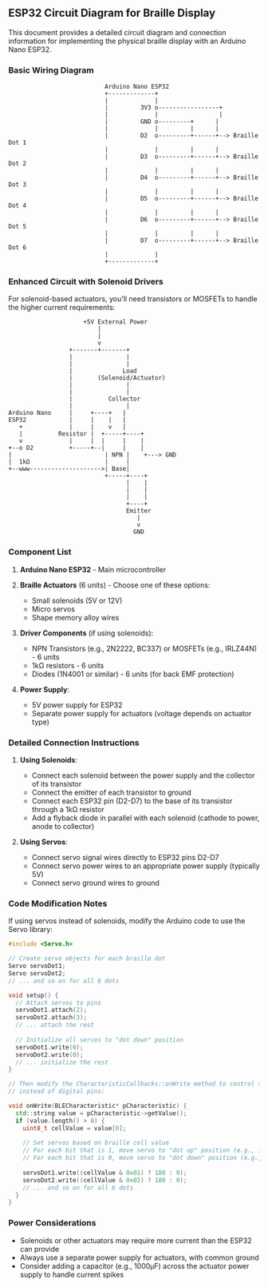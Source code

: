 ## ESP32 Circuit Diagram for Braille Display

This document provides a detailed circuit diagram and connection information for implementing the physical braille display with an Arduino Nano ESP32.

### Basic Wiring Diagram

```
                           Arduino Nano ESP32
                           +-------------+
                           |             |
                           |         3V3 o-----------------+
                           |             |                 |
                           |         GND o---------+      |
                           |             |         |      |
                           |         D2  o---------+------+--> Braille Dot 1
                           |             |         |      |
                           |         D3  o---------+------+--> Braille Dot 2
                           |             |         |      |
                           |         D4  o---------+------+--> Braille Dot 3
                           |             |         |      |
                           |         D5  o---------+------+--> Braille Dot 4
                           |             |         |      |
                           |         D6  o---------+------+--> Braille Dot 5
                           |             |         |      |
                           |         D7  o---------+------+--> Braille Dot 6
                           |             |
                           +-------------+
```

### Enhanced Circuit with Solenoid Drivers

For solenoid-based actuators, you'll need transistors or MOSFETs to handle the higher current requirements:

```
                     +5V External Power
                         |
                         |
                         v
                 +-------+-------+
                 |               |
                 |               |
                 |              Load
                 |       (Solenoid/Actuator)
                 |               |
                 |               |
                 |          Collector
                 |               |
Arduino Nano     |     +----+   |
ESP32            |     |    |   |
   +             |     |    v   |
   |          Resistor |  +-----+----+
   v             |     |  |     |    |
+--o D2          +-----+--|     |    |
|                          | NPN |    +---> GND
|  1kΩ                     |     |
+--www-------------------->| Base|
                           +-----+----+
                                 |    |
                                 |    |
                                 |    |
                                 +----+
                                 Emitter
                                    |
                                    v
                                   GND
```

### Component List

1. **Arduino Nano ESP32** - Main microcontroller
2. **Braille Actuators** (6 units) - Choose one of these options:
   - Small solenoids (5V or 12V)
   - Micro servos
   - Shape memory alloy wires

3. **Driver Components** (if using solenoids):
   - NPN Transistors (e.g., 2N2222, BC337) or MOSFETs (e.g., IRLZ44N) - 6 units
   - 1kΩ resistors - 6 units
   - Diodes (1N4001 or similar) - 6 units (for back EMF protection)

4. **Power Supply**:
   - 5V power supply for ESP32
   - Separate power supply for actuators (voltage depends on actuator type)

### Detailed Connection Instructions

1. **Using Solenoids**:
   - Connect each solenoid between the power supply and the collector of its transistor
   - Connect the emitter of each transistor to ground
   - Connect each ESP32 pin (D2-D7) to the base of its transistor through a 1kΩ resistor
   - Add a flyback diode in parallel with each solenoid (cathode to power, anode to collector)

2. **Using Servos**:
   - Connect servo signal wires directly to ESP32 pins D2-D7
   - Connect servo power wires to an appropriate power supply (typically 5V)
   - Connect servo ground wires to ground

### Code Modification Notes

If using servos instead of solenoids, modify the Arduino code to use the Servo library:

```cpp
#include <Servo.h>

// Create servo objects for each braille dot
Servo servoDot1;
Servo servoDot2;
// ... and so on for all 6 dots

void setup() {
  // Attach servos to pins
  servoDot1.attach(2);
  servoDot2.attach(3);
  // ... attach the rest
  
  // Initialize all servos to "dot down" position
  servoDot1.write(0);
  servoDot2.write(0);
  // ... initialize the rest
}

// Then modify the CharacteristicCallbacks::onWrite method to control servos
// instead of digital pins:

void onWrite(BLECharacteristic* pCharacteristic) {
  std::string value = pCharacteristic->getValue();
  if (value.length() > 0) {
    uint8_t cellValue = value[0];
    
    // Set servos based on braille cell value
    // For each bit that is 1, move servo to "dot up" position (e.g., 180°)
    // For each bit that is 0, move servo to "dot down" position (e.g., 0°)
    
    servoDot1.write((cellValue & 0x01) ? 180 : 0);
    servoDot2.write((cellValue & 0x02) ? 180 : 0);
    // ... and so on for all 6 dots
  }
}
```

### Power Considerations

- Solenoids or other actuators may require more current than the ESP32 can provide
- Always use a separate power supply for actuators, with common ground
- Consider adding a capacitor (e.g., 1000μF) across the actuator power supply to handle current spikes
